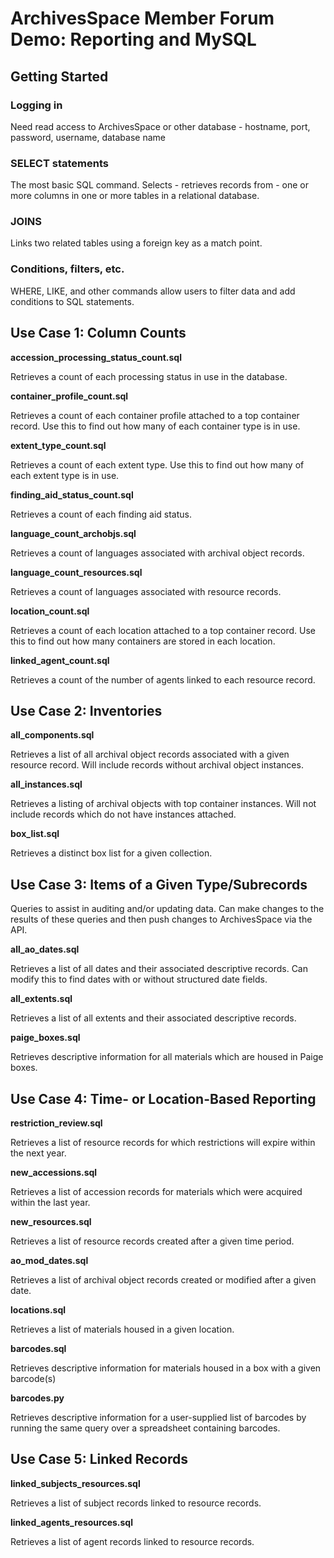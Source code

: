 # ArchivesSpace Member Forum Demo: Reporting and MySQL

## Getting Started

### Logging in

Need read access to ArchivesSpace or other database - hostname, port, password, username, database name

### SELECT statements

The most basic SQL command. Selects - retrieves records from - one or more columns in one or more tables in a relational database.

### JOINS

Links two related tables using a foreign key as a match point.

### Conditions, filters, etc.

WHERE, LIKE, and other commands allow users to filter data and add conditions to SQL statements.

## Use Case 1: Column Counts

**accession_processing_status_count.sql**

Retrieves a count of each processing status in use in the database.

**container_profile_count.sql**

Retrieves a count of each container profile attached to a top container record. Use this to find out how many of each container type is in use.

**extent_type_count.sql**

Retrieves a count of each extent type. Use this to find out how many of each extent type is in use.

**finding_aid_status_count.sql**

Retrieves a count of each finding aid status.

**language_count_archobjs.sql**

Retrieves a count of languages associated with archival object records.

**language_count_resources.sql**

Retrieves a count of languages associated with resource records.

**location_count.sql**

Retrieves a count of each location attached to a top container record. Use this to find out how many containers are stored in each location.

**linked_agent_count.sql**

Retrieves a count of the number of agents linked to each resource record.

## Use Case 2: Inventories

**all_components.sql**

Retrieves a list of all archival object records associated with a given resource record. Will include records without archival object instances.

**all_instances.sql**

Retrieves a listing of archival objects with top container instances. Will not include records which do not have instances attached.

**box_list.sql**

Retrieves a distinct box list for a given collection.

## Use Case 3: Items of a Given Type/Subrecords

Queries to assist in auditing and/or updating data. Can make changes to the results of these queries and then push changes to ArchivesSpace via the API.

**all_ao_dates.sql**

Retrieves a list of all dates and their associated descriptive records. Can modify this to find dates with or without structured date fields.

**all_extents.sql**

Retrieves a list of all extents and their associated descriptive records.

**paige_boxes.sql**

Retrieves descriptive information for all materials which are housed in Paige boxes.

## Use Case 4: Time- or Location-Based Reporting

**restriction_review.sql**

Retrieves a list of resource records for which restrictions will expire within the next year.

**new_accessions.sql**

Retrieves a list of accession records for materials which were acquired within the last year.

**new_resources.sql**

Retrieves a list of resource records created after a given time period.

**ao_mod_dates.sql**

Retrieves a list of archival object records created or modified after a given date.

**locations.sql**

Retrieves a list of materials housed in a given location.

**barcodes.sql**

Retrieves descriptive information for materials housed in a box with a given barcode(s)

**barcodes.py**

Retrieves descriptive information for a user-supplied list of barcodes by running the same query over a spreadsheet containing barcodes.

## Use Case 5: Linked Records

**linked_subjects_resources.sql**

Retrieves a list of subject records linked to resource records.

**linked_agents_resources.sql**

Retrieves a list of agent records linked to resource records.